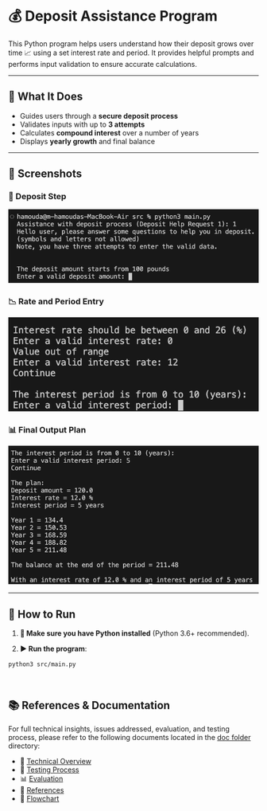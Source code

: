 # 💰 Deposit Assistance Program

This Python program helps users understand how their deposit grows over time 📈 using a set interest rate and period. It provides helpful prompts and performs input validation to ensure accurate calculations.

---

## 🧠 What It Does

- Guides users through a **secure deposit process**
- Validates inputs with up to **3 attempts**
- Calculates **compound interest** over a number of years
- Displays **yearly growth** and final balance

---
## 📸 Screenshots


### 📝 Deposit Step
![Deposit Step](assets/Deposit%20Entry.png)

### 📉 Rate and Period Entry
![Rate and Period](assets/Rate%20and%20Period.png)

### 📊 Final Output Plan
![Output Plan](assets/Output%20Plan.png)

---

## 🚀 How to Run  
1. **🧰 Make sure you have Python installed** (Python 3.6+ recommended).  

3. **▶️ Run the program**:

```bash
python3 src/main.py
```

<br>

## 📚 References & Documentation

For full technical insights, issues addressed, evaluation, and testing process, please refer to the following documents located in the [doc folder](./doc/) directory:

- 📄 [Technical Overview](docs/Technical%20Overview.pdf)  
- 🧪 [Testing Process](docs/Testing%20process.pdf)  
- 📊 [Evaluation](docs/Evaluation.pdf)  
- 🔗 [References](docs/References.pdf)  
- 🔁 [Flowchart](docs/Flowchart.pdf)  
